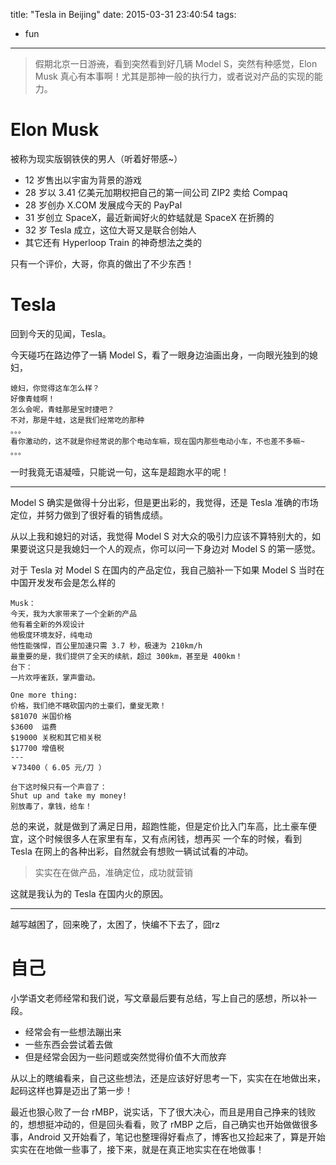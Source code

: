title: "Tesla in Beijing"
date: 2015-03-31 23:40:54
tags: 
- fun
---

> 假期北京一日游~~流~~，看到突然看到好几辆 Model S，突然有种感觉，Elon Musk 真心有本事啊！尤其是那神一般的执行力，或者说对产品的实现的能力。

<!--more-->

# Elon Musk

被称为现实版钢铁侠的男人（听着好带感~）

* 12 岁售出以宇宙为背景的游戏
* 28 岁以 3.41 亿美元加期权把自己的第一间公司 ZIP2 卖给 Compaq
* 28 岁创办 X.COM 发展成今天的 PayPal
* 31 岁创立 SpaceX，最近新闻好火的蚱蜢就是 SpaceX 在折腾的
* 32 岁 Tesla 成立，这位大哥又是联合创始人
* 其它还有 Hyperloop Train 的神奇想法之类的

只有一个评价，大哥，你真的做出了不少东西！

# Tesla

回到今天的见闻，Tesla。

今天碰巧在路边停了一辆 Model S，看了一眼身边油画出身，一向眼光独到的媳妇，

	媳妇，你觉得这车怎么样？
	好像青蛙啊！
	怎么会呢，青蛙那是宝时捷吧？
	不对，那是牛蛙，这是我们经常吃的那种
	。。。
	看你激动的，这不就是你经常说的那个电动车嘛，现在国内那些电动小车，不也差不多嘛~
	。。。
	
一时我竟无语凝噎，只能说一句，这车是超跑水平的呢！

---
Model S 确实是做得十分出彩，但是更出彩的，我觉得，还是 Tesla 准确的市场定位，并努力做到了很好看的销售成绩。

从以上我和媳妇的对话，我觉得 Model S 对大众的吸引力应该不算特别大的，如果要说这只是我媳妇一个人的观点，你可以问一下身边对 Model S 的第一感觉。

对于 Tesla 对 Model S 在国内的产品定位，我自己脑补一下如果 Model S 当时在中国开发发布会是怎么样的

	Musk：
	今天，我为大家带来了一个全新的产品
	他有着全新的外观设计
	他极度环境友好，纯电动
	他性能强悍，百公里加速只需 3.7 秒，极速为 210km/h
	最重要的是，我们提供了全天的续航，超过 300km，甚至是 400km！
	台下：
	一片欢呼雀跃，掌声雷动。
	
	One more thing:
	价格，我们绝不瞎砍国内的土豪们，童叟无欺！
	$81070 米国价格
	$3600  运费
	$19000 关税和其它相关税
	$17700 增值税
	---
	￥73400（ 6.05 元/刀 ）
	
	台下这时候只有一个声音了：
	Shut up and take my money!
	别放毒了，拿钱，给车！
	
总的来说，就是做到了满足日用，超跑性能，但是定价比入门车高，比土豪车便宜，这个时候很多人在家里有车，又有点闲钱，想再买 一个车的时候，看到 Tesla 在网上的各种出彩，自然就会有想败一辆试试看的冲动。

> 实实在在做产品，准确定位，成功就营销

这就是我认为的 Tesla 在国内火的原因。

---
越写越困了，回来晚了，太困了，快编不下去了，囧rz

# 自己

小学语文老师经常和我们说，写文章最后要有总结，写上自己的感想，所以补一段。

* 经常会有一些想法蹦出来
* 一些东西会尝试着去做
* 但是经常会因为一些问题或突然觉得价值不大而放弃


从以上的瞎编看来，自己这些想法，还是应该好好思考一下，实实在在地做出来，起码这样也算是迈出了第一步！

最近也狠心败了一台 rMBP，说实话，下了很大决心，而且是用自己挣来的钱败的，想想挺冲动的，但是回头看看，败了 rMBP 之后，自己确实也开始做做很多事，Android 又开始看了，笔记也整理得好看点了，博客也又捡起来了，算是开始实实在在地做一些事了，接下来，就是在真正地实实在在地做事！

